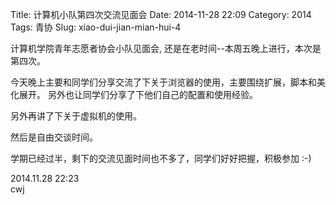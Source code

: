 Title: 计算机小队第四次交流见面会
Date: 2014-11-28 22:09
Category: 2014
Tags: 青协
Slug: xiao-dui-jian-mian-hui-4

计算机学院青年志愿者协会小队见面会, 还是在老时间--本周五晚上进行，本次是第四次。

今天晚上主要和同学们分享交流了下关于浏览器的使用，主要围绕扩展，脚本和美化展开。
另外也让同学们分享了下他们自己的配置和使用经验。

另外再讲了下关于虚拟机的使用。

然后是自由交谈时间。

学期已经过半，剩下的交流见面时间也不多了，同学们好好把握，积极参加 :-)


2014.11.28 22:23  
cwj

